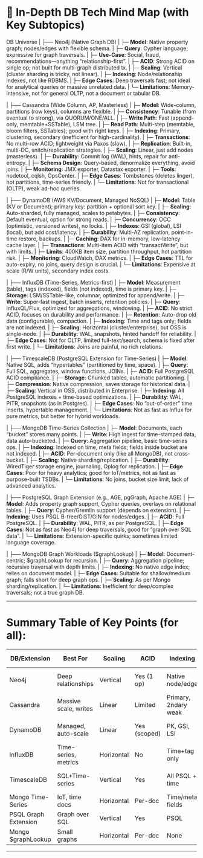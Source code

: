 # 🧠 In-Depth DB Tech Mind Map (with Key Subtopics)

DB Universe
|
├── Neo4j (Native Graph DB)
|    ├─ **Model**: Native property graph; nodes/edges with flexible schema.
|    ├─ **Query**: Cypher language; expressive for graph traversals.
|    ├─ **Use-Case**: Social, fraud, recommendations—anything “relationship-first”.
|    ├─ **ACID**: Strong ACID on single op; not built for multi-graph distributed tx.
|    ├─ **Scaling**: Vertical (cluster sharding is tricky, not linear).
|    ├─ **Indexing**: Node/relationship indexes, not like RDBMS.
|    ├─ **Edge Cases**: Deep traversals fast; not ideal for analytical queries or massive unrelated data.
|    └─ **Limitations**: Memory-intensive, not for general OLTP, not a document or tabular DB.

|
├── Cassandra (Wide Column, AP, Masterless)
|    ├─ **Model**: Wide-column, partitions (row keys), columns are flexible.
|    ├─ **Consistency**: Tunable (from eventual to strong), via QUORUM/ONE/ALL.
|    ├─ **Write Path**: Fast (append-only, memtable+SSTable), LSM tree.
|    ├─ **Read Path**: Multi-step (memtable, bloom filters, SSTables); good with right keys.
|    ├─ **Indexing**: Primary, clustering, secondary (inefficient for high-cardinality).
|    ├─ **Transactions**: No multi-row ACID; lightweight via Paxos (slow).
|    ├─ **Replication**: Built-in, multi-DC, snitch/replication strategies.
|    ├─ **Scaling**: Linear, just add nodes (masterless).
|    ├─ **Durability**: Commit log (WAL), hints, repair for anti-entropy.
|    ├─ **Schema Design**: Query-based, denormalize everything, avoid joins.
|    ├─ **Monitoring**: JMX exporter, Datastax exporter.
|    ├─ **Tools**: nodetool, cqlsh, OpsCenter.
|    ├─ **Edge Cases**: Tombstones (deletes linger), hot partitions, time-series friendly.
|    └─ **Limitations**: Not for transactional (OLTP), weak ad-hoc queries.

|
├── DynamoDB (AWS KV/Document, Managed NoSQL)
|    ├─ **Model**: Table (KV or Document); primary key: partition + optional sort key.
|    ├─ **Scaling**: Auto-sharded, fully managed, scales to petabytes.
|    ├─ **Consistency**: Default eventual, option for strong reads.
|    ├─ **Concurrency**: OCC (optimistic, versioned writes), no locks.
|    ├─ **Indexes**: GSI (global), LSI (local), but add cost/latency.
|    ├─ **Durability**: Multi-AZ replication, point-in-time restore, backups.
|    ├─ **Caching**: DAX for in-memory, low-latency cache layer.
|    ├─ **Transactions**: Multi-item ACID with “transactWrite”, but with limits.
|    ├─ **Limits**: 400KB item size, partition throughput, hot partition risk.
|    ├─ **Monitoring**: CloudWatch, DAX metrics.
|    ├─ **Edge Cases**: TTL for auto-expiry, no joins, query design is crucial.
|    └─ **Limitations**: Expensive at scale (R/W units), secondary index costs.

|
├── InfluxDB (Time-Series, Metrics-first)
|    ├─ **Model**: Measurement (table), tags (indexed), fields (not indexed), time is primary key.
|    ├─ **Storage**: LSM/SSTable-like, columnar, optimized for append/write.
|    ├─ **Write**: Super-fast ingest, batch inserts, retention policies.
|    ├─ **Query**: InfluxQL/Flux, optimized for aggregations, windowing.
|    ├─ **ACID**: No strict ACID, focuses on durability and performance.
|    ├─ **Retention**: Auto-drop old data (configurable), compaction.
|    ├─ **Indexing**: Time and tags only; fields are not indexed.
|    ├─ **Scaling**: Horizontal (cluster/enterprise), but OSS is single-node.
|    ├─ **Durability**: WAL, snapshots, hinted handoff for reliability.
|    ├─ **Edge Cases**: Not for OLTP, limited full-text/search, schema is fixed after first write.
|    └─ **Limitations**: Joins are painful, no rich relations.

|
├── TimescaleDB (PostgreSQL Extension for Time-Series)
|    ├─ **Model**: Native SQL, adds “hypertables” (partitioned by time, space).
|    ├─ **Query**: Full SQL, aggregates, window functions, JOINs.
|    ├─ **ACID**: Full PostgreSQL ACID compliance.
|    ├─ **Storage**: Chunked tables, automatic partitioning.
|    ├─ **Compression**: Native compression, saves storage for historical data.
|    ├─ **Scaling**: Vertical in OSS, distributed in Enterprise.
|    ├─ **Indexing**: All PostgreSQL indexes + time-based optimizations.
|    ├─ **Durability**: WAL, PITR, snapshots (as in Postgres).
|    ├─ **Edge Cases**: No “out-of-order” time inserts, hypertable management.
|    └─ **Limitations**: Not as fast as Influx for pure metrics, but better for hybrid workloads.

|
├── MongoDB Time-Series Collection
|    ├─ **Model**: Documents, each “bucket” stores many points.
|    ├─ **Write**: High ingest for time-stamped data, data auto-bucketed.
|    ├─ **Query**: Aggregation pipeline, basic time-series ops.
|    ├─ **Indexing**: Indexed on time, meta fields; fields inside bucket are not indexed.
|    ├─ **ACID**: Per-document only (like all MongoDB), not cross-bucket.
|    ├─ **Scaling**: Native sharding/replication.
|    ├─ **Durability**: WiredTiger storage engine, journaling, Oplog for replication.
|    ├─ **Edge Cases**: Poor for heavy analytics; good for IoT/metrics, not as fast as purpose-built TSDBs.
|    └─ **Limitations**: No joins, bucket size limit, lack of advanced analytics.

|
├── PostgreSQL Graph Extension (e.g., AGE, pgGraph, Apache AGE)
|    ├─ **Model**: Adds property graph support, Cypher queries, overlays on relational tables.
|    ├─ **Query**: Cypher/Gremlin support (depends on extension).
|    ├─ **Indexing**: Uses PSQL B-tree/GiST/GIN for nodes/edges.
|    ├─ **ACID**: Full PostgreSQL.
|    ├─ **Durability**: WAL, PITR, as per PostgreSQL.
|    ├─ **Edge Cases**: Not as fast as Neo4j for deep traversals, good for “graph over SQL data”.
|    └─ **Limitations**: Extension-specific quirks; sometimes limited language coverage.

|
├── MongoDB Graph Workloads ($graphLookup)
|    ├─ **Model**: Document-centric; $graphLookup for recursion.
|    ├─ **Query**: Aggregation pipeline; recursive traversal with depth limits.
|    ├─ **Indexing**: No native edge index; relies on document model.
|    ├─ **Edge Cases**: Suitable for shallow/medium graph; falls short for deep graph ops.
|    ├─ **Scaling**: As per Mongo sharding/replication.
|    └─ **Limitations**: Inefficient for deep/complex traversals; not a true graph DB.

---

# Summary Table of Key Points (for all):

| DB/Extension            | Best For               | Scaling    | ACID      | Indexing              | Special Edge Case                 |
|------------------------ |-----------------------|------------|-----------|-----------------------|-----------------------------------|
| Neo4j                  | Deep relationships     | Vertical   | Yes (1 op)| Native node/edge      | Fast traversals, not for OLTP     |
| Cassandra              | Massive scale, writes  | Linear     | Limited   | Primary, 2ndary weak  | Tombstones, partition planning    |
| DynamoDB               | Managed, auto-scale    | Linear     | Yes (scoped) | PK, GSI, LSI       | Hot partitions, 400KB limit       |
| InfluxDB               | Time-series, metrics   | Horizontal | No        | Time+tag only         | High ingest, fixed schema         |
| TimescaleDB            | SQL+Time-series        | Vertical   | Yes       | All PSQL + time       | Hypertable, chunk management      |
| Mongo Time-Series      | IoT, time docs         | Horizontal | Per-doc   | Time/meta fields      | Buckets, not for analytics        |
| PSQL Graph Extension   | Graph over SQL         | Vertical   | Yes       | PSQL                  | Not native graph perf             |
| Mongo $graphLookup     | Small graphs           | Horizontal | Per-doc   | None                  | Not true graph DB                 |

---

